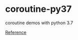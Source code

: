 # coroutine-py37
coroutine demos with python 3.7

[Reference](https://docs.python.org/3.7/library/asyncio-task.html)
